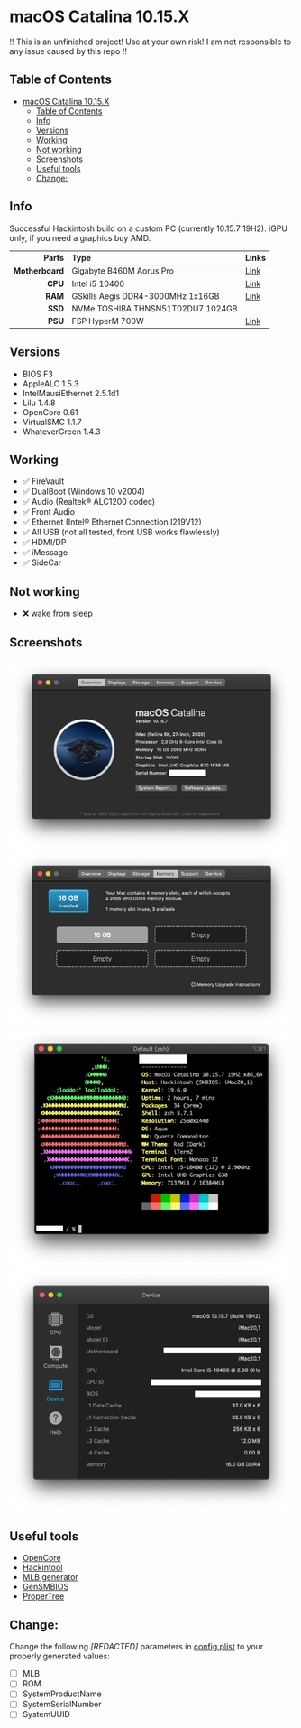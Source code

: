 # macOS Catalina 10.15.X
:bangbang: This is an unfinished project! Use at your own risk! I am not responsible to any issue caused by this repo :bangbang:
## Table of Contents
- [macOS Catalina 10.15.X](#macos-catalina-1015x)
  - [Table of Contents](#table-of-contents)
  - [Info](#info)
  - [Versions](#versions)
  - [Working](#working)
  - [Not working](#not-working)
  - [Screenshots](#screenshots)
  - [Useful tools](#useful-tools)
  - [Change:](#change)

## Info

 Successful Hackintosh build on a custom PC (currently 10.15.7 19H2). iGPU only, if you need a graphics buy AMD.

Parts|Type|Links|
--:|:--|:--|
**Motherboard**|Gigabyte B460M Aorus Pro|[Link](https://www.gigabyte.com/Motherboard/B460M-AORUS-PRO-rev-10#kf)
**CPU**|Intel i5 10400|[Link](https://ark.intel.com/content/www/us/en/ark/products/199271/intel-core-i5-10400-processor-12m-cache-up-to-4-30-ghz.html)
**RAM**|GSkills Aegis DDR4-3000MHz 1x16GB |[Link](https://www.gskill.com/product/165/185/1535968303/F4-3000C16S-16GISBAegis-DDR4DDR4-3000MHz-CL16-18-18-38-1.35V16GB-(1x16GB))
**SSD**|NVMe TOSHIBA THNSN51T02DU7 1024GB||
**PSU**|FSP HyperM 700W|[Link]()

## Versions
- BIOS F3
- AppleALC 1.5.3
- IntelMausiEthernet 2.5.1d1
- Lilu 1.4.8
- OpenCore 0.61
- VirtualSMC 1.1.7
- WhateverGreen 1.4.3

## Working
- :white_check_mark:    FireVault
- :white_check_mark:    DualBoot (Windows 10 v2004)
- :white_check_mark:    Audio (Realtek® ALC1200 codec)
- :white_check_mark:    Front Audio
- :white_check_mark:    Ethernet (Intel® Ethernet Connection I219V12)
- :white_check_mark:    All USB (not all tested, front USB works flawlessly)
- :white_check_mark:    HDMI/DP
- :white_check_mark:    iMessage
- :white_check_mark:    SideCar

## Not working
- :x: wake from sleep
## Screenshots
![about](/images/about.png "About") 
![memory](/images/memory.png "Memory") 
![neofetch](/images/neofetch.png "neofetch") 
![geekbench](/images/geekbench-device.png "Geekbench") 

## Useful tools
- [OpenCore](https://github.com/acidanthera/OpenCorePkg)
- [Hackintool](https://github.com/headkaze/Hackintool)
- [MLB generator](https://gist.github.com/graphis/688e2caa200d2b4182f7b9cc20a14731)
- [GenSMBIOS](https://github.com/corpnewt/GenSMBIOS)
- [ProperTree](https://github.com/corpnewt/ProperTree)

## Change:
Change the following *[REDACTED]* parameters in [config.plist](/EFI/OC/config.plist) to your properly generated values:
- [ ] MLB
- [ ] ROM
- [ ] SystemProductName
- [ ] SystemSerialNumber
- [ ] SystemUUID